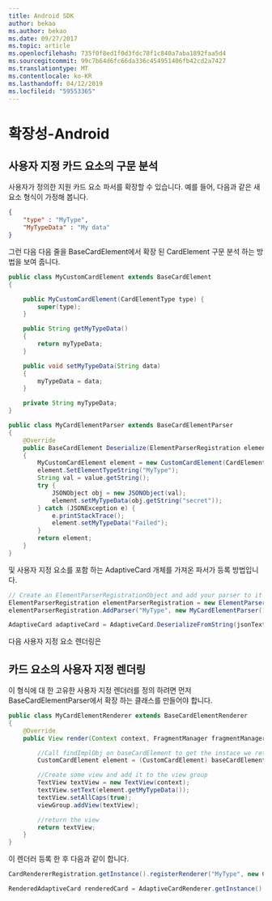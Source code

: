 ```yaml
---
title: Android SDK
author: bekao
ms.author: bekao
ms.date: 09/27/2017
ms.topic: article
ms.openlocfilehash: 735f0f8ed1f0d3fdc78f1c840a7aba1892faa5d4
ms.sourcegitcommit: 99c7b64d6fc66da336c454951406fb42cd2a7427
ms.translationtype: MT
ms.contentlocale: ko-KR
ms.lasthandoff: 04/12/2019
ms.locfileid: "59553365"
---
```

# <a name="extensibility---android"></a>확장성-Android

## <a name="custom-parsing-of-card-elements"></a>사용자 지정 카드 요소의 구문 분석

사용자가 정의한 지원 카드 요소 파서를 확장할 수 있습니다. 예를 들어, 다음과 같은 새 요소 형식이 가정해 봅니다.
```json
{
    "type" : "MyType",
    "MyTypeData" : "My data"
}
```

그런 다음 다음 줄을 BaseCardElement에서 확장 된 CardElement 구문 분석 하는 방법을 보여 줍니다.
```java
public class MyCustomCardElement extends BaseCardElement
{

    public MyCustomCardElement(CardElementType type) {
        super(type);
    }

    public String getMyTypeData()
    {
        return myTypeData;
    }

    public void setMyTypeData(String data)
    {
        myTypeData = data;
    }

    private String myTypeData;
}

public class MyCardElementParser extends BaseCardElementParser
{
    @Override
    public BaseCardElement Deserialize(ElementParserRegistration elementParserRegistration, ActionParserRegistration actionParserRegistration, JsonValue value)
    {
        MyCustomCardElement element = new CustomCardElement(CardElementType.Custom);
        element.SetElementTypeString("MyType");
        String val = value.getString();
        try {
            JSONObject obj = new JSONObject(val);
            element.setMyTypeData(obj.getString("secret"));
        } catch (JSONException e) {
            e.printStackTrace();
            element.setMyTypeData("Failed");
        }
        return element;
    }
}
```

및 사용자 지정 요소를 포함 하는 AdaptiveCard 개체를 가져온 파서가 등록 방법입니다.
```java
// Create an ElementParserRegistrationObject and add your parser to it
ElementParserRegistration elementParserRegistration = new ElementParserRegistration();
elementParserRegistration.AddParser("MyType", new MyCardElementParser());

AdaptiveCard adaptiveCard = AdaptiveCard.DeserializeFromString(jsonText, elementParserRegistration);
```

다음 사용자 지정 요소 렌더링은

## <a name="custom-rendering-of-card-elements"></a>카드 요소의 사용자 지정 렌더링

이 형식에 대 한 고유한 사용자 지정 렌더러를 정의 하려면 먼저 BaseCardElementParser에서 확장 하는 클래스를 만들어야 합니다.
```java
public class MyCardElementRenderer extends BaseCardElementRenderer
{
    @Override
    public View render(Context context, FragmentManager fragmentManager, ViewGroup viewGroup, BaseCardElement baseCardElement, Vector<IInputHandler> inputActionHandlerList, ICardActionHandler cardActionHandler, HostConfig hostConfig, ContainerStyle containerStyle) {

        //Call findImplObj on baseCardElement to get the instace we returned at parse. We can then cast that object to our type
        CustomCardElement element = (CustomCardElement) baseCardElement.findImplObj();

        //Create some view and add it to the view group
        TextView textView = new TextView(context);
        textView.setText(element.getMyTypeData());
        textView.setAllCaps(true);
        viewGroup.addView(textView);

        //return the view
        return textView;
    }
}
```

이 렌더러 등록 한 후 다음과 같이 합니다.
```java
CardRendererRegistration.getInstance().registerRenderer("MyType", new CustomBlahRenderer());

RenderedAdaptiveCard renderedCard = AdaptiveCardRenderer.getInstance().render(context, getSupportFragmentManager(), adaptiveCard, cardActionHandler, new HostConfig());
```

